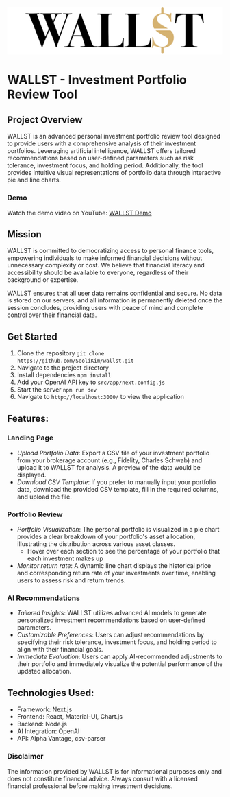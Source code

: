 ![WALLST Logo](public/logo.png)

# WALLST - Investment Portfolio Review Tool

## Project Overview
WALLST is an advanced personal investment portfolio review tool designed to provide users with a comprehensive analysis of their investment portfolios. Leveraging artificial intelligence, WALLST offers tailored recommendations based on user-defined parameters such as risk tolerance, investment focus, and holding period. Additionally, the tool provides intuitive visual representations of portfolio data through interactive pie and line charts.

### Demo
Watch the demo video on YouTube: [WALLST Demo](https://youtu.be/jZs3sxqQ13E)

## Mission
WALLST is committed to democratizing access to personal finance tools, empowering individuals to make informed financial decisions without unnecessary complexity or cost. We believe that financial literacy and accessibility should be available to everyone, regardless of their background or expertise.

WALLST ensures that all user data remains confidential and secure. No data is stored on our servers, and all information is permanently deleted once the session concludes, providing users with peace of mind and complete control over their financial data.

## Get Started
1. Clone the repository
```git clone https://github.com/SeoliKim/wallst.git```
2. Navigate to the project directory
3. Install dependencies
```npm install```
4. Add your OpenAI API key to `src/app/next.config.js`
5. Start the server
```npm run dev```
6. Navigate to `http://localhost:3000/` to view the application


## Features:
### Landing Page
- *Upload Portfolio Data*: Export a CSV file of your investment portfolio from your brokerage account (e.g., Fidelity, Charles Schwab) and upload it to WALLST for analysis. A preview of the data would be displayed. 
- *Download CSV Template*: If you prefer to manually input your portfolio data, download the provided CSV template, fill in the required columns, and upload the file. 


### Portfolio Review
- *Portfolio Visualization*: The personal portfolio is visualized in a pie chart provides a clear breakdown of your portfolio's asset allocation, illustrating the distribution across various asset classes.
  - Hover over each section to see the percentage of your portfolio that each investment makes up
- *Monitor return rate*: A dynamic line chart displays the historical price and corresponding return rate of your investments over time, enabling users to assess risk and return trends.

### AI Recommendations
- *Tailored Insights*: WALLST utilizes advanced AI models to generate personalized investment recommendations based on user-defined parameters.
- *Customizable Preferences*: Users can adjust recommendations by specifying their risk tolerance, investment focus, and holding period to align with their financial goals.
- *Immediate Evaluation*: Users can apply AI-recommended adjustments to their portfolio and immediately visualize the potential performance of the updated allocation.


## Technologies Used:
- Framework: Next.js
- Frontend: React, Material-UI, Chart.js
- Backend: Node.js
- AI Integration: OpenAI 
- API: Alpha Vantage, csv-parser

### Disclaimer
The information provided by WALLST is for informational purposes only and does not constitute financial advice. Always consult with a licensed financial professional before making investment decisions.
